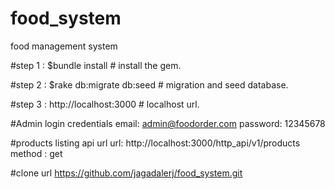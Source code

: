 # food_system
food management system 

#step 1 : $bundle install            # install the gem.
 
#step 2 : $rake db:migrate db:seed   # migration and seed database.

#step 3 : http://localhost:3000      # localhost url. 

#Admin login credentials
email: admin@foodorder.com
password: 12345678 

#products listing api url
url: http://localhost:3000/http_api/v1/products
method : get


#clone url
https://github.com/jagadalerj/food_system.git
